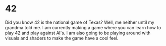# 42
Did you know 42 is the national game of Texas? Well, me neither until my grandma told me. 
I am currently making a game where you can learn how to play 42 and play against AI's. I am also going to be playing around with visuals and shaders to make the game have a cool feel.
